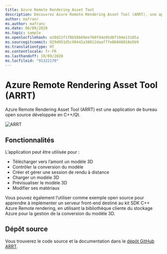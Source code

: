 ```yaml
---
title: Azure Remote Rendering Asset Tool
description: Découvrez Azure Remote Rendering Asset Tool (ARRT), une application de bureau open source développée en C++/Qt.
author: mafranc
ms.author: mafranc
ms.date: 06/09/2020
ms.topic: sample
ms.openlocfilehash: e20d21f1f8b58b69ee760fd4e95d6f194e13105a
ms.sourcegitcommit: 829d951d5c90442a38012daaf77e86046018e5b9
ms.translationtype: HT
ms.contentlocale: fr-FR
ms.lasthandoff: 10/09/2020
ms.locfileid: "91322170"
---
```

# <a name="azure-remote-rendering-asset-tool-arrt"></a>Azure Remote Rendering Asset Tool (ARRT)

Azure Remote Rendering Asset Tool (ARRT) est une application de bureau open source développée en C++/Qt.

![ARRT](./media/azure-remote-rendering-asset-tool.png "Capture d’écran ARRT")

## <a name="features"></a>Fonctionnalités

L’application peut être utilisée pour :

* Télécharger vers l’amont un modèle 3D
* Contrôler la conversion du modèle
* Créer et gérer une session de rendu à distance
* Charger un modèle 3D
* Prévisualiser le modèle 3D
* Modifier ses matériaux

Vous pouvez également l’utiliser comme exemple open source pour apprendre à implémenter un serveur front-end destiné au kit SDK C++ Azure Remote rendering, en utilisant la bibliothèque cliente du stockage Azure pour la gestion de la conversion du modèle 3D.

## <a name="source-repository"></a>Dépôt source

Vous trouverez le code source et la documentation dans le [dépôt GitHub ARRT](https://github.com/Azure/azure-remote-rendering-asset-tool).
